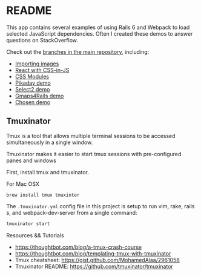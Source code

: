 # README

This app contains several examples of using Rails 6 and Webpack to load selected JavaScript dependencies. Often I created these demos to answer questions on StackOverflow.

Check out the [branches in the main repository](https://github.com/rossta/rails6-webpacker-demo/branches), including:

* [Importing images](https://github.com/rossta/rails6-webpacker-demo/compare/example/images)
* [React with CSS-in-JS](https://github.com/rossta/rails6-webpacker-demo/compare/example/react-image)
* [CSS Modules](https://github.com/rossta/rails6-webpacker-demo/compare/example/css-module)
* [Pikaday demo](https://github.com/rossta/rails6-webpacker-demo/compare/example/pikaday)
* [Select2 demo](https://github.com/rossta/rails6-webpacker-demo/compare/example/select2)
* [Gmaps4Rails demo](https://github.com/rossta/rails6-webpacker-demo/compare/example/gmaps4rails)
* [Chosen demo](https://github.com/rossta/rails6-webpacker-demo/compare/example/chosen)

## Tmuxinator

Tmux is a tool that allows multiple terminal sessions to be accessed
simultaneously in a single window.

Tmuxinator makes it easier to start tmux sessions with pre-configured panes and
windows

First, install tmux and tmuxinator.

For Mac OSX
```
brew install tmux tmuxintor
```

The `.tmuxinator.yml` config file in this project is setup to run vim, rake,
rails s, and webpack-dev-server from a single command:

```sh
tmuxinator start
```

Resources && Tutorials

* https://thoughtbot.com/blog/a-tmux-crash-course
* https://thoughtbot.com/blog/templating-tmux-with-tmuxinator
* Tmux cheatsheet: https://gist.github.com/MohamedAlaa/2961058
* Tmuxinator README: https://github.com/tmuxinator/tmuxinator
